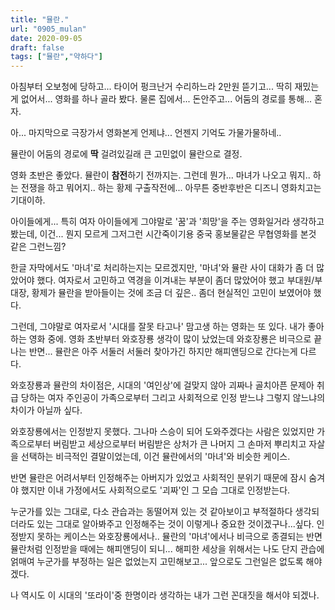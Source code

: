 ```yaml
---
title: "뮬란."
url: "0905_mulan"
date: 2020-09-05
draft: false
tags: ["뮬란","약하다"]
---
```

아침부터 오보청에 당하고... 타이어 펑크난거 수리하느라 2만원 뜯기고...
딱히 재밌는게 없어서... 영화를 하나 골라 봤다.
물론 집에서... 돈안주고... 어둠의 경로를 통해... 혼자.

아... 마지막으로 극장가서 영화본게 언제냐... 언젠지 기억도 가물가물하네..

뮬란이 어둠의 경로에 **딱** 걸려있길래 큰 고민없이 뮬란으로 결정.

영화 초반은 좋았다. 뮬란이 **참전**하기 전까지는.
그런데 뭔가... 마녀가 나오고 뭐지.. 하는 전쟁을 하고
뭐어지.. 하는 황제 구출작전에...
아무튼 중반후반은 디즈니 영화치고는 기대이하.

아이들에게... 특히 여자 아이들에게
그야말로 '꿈'과 '희망'을 주는 영화일거라 생각하고 봤는데,
이건... 뭔지 모르게 그저그런 시간죽이기용
중국 홍보물같은 무협영화를 본것 같은 그런느낌?

한글 자막에서도 '마녀'로 처리하는지는 모르겠지만,
'마녀'와 뮬란 사이 대화가 좀 더 많았어야 했다.
여자로서 고민하고 역경을 이겨내는 부분이 좀더 많았어야 했고
부대원/부대장, 황제가 뮬란을 받아들이는 것에 조금 더 깊은..
좀더 현실적인 고민이 보였어야 했다.

그런데, 그야말로 여자로서 '시대를 잘못 타고나' 맘고생 하는 영화는 또 있다.
내가 좋아하는 영화 중에. 영화 초반부터 와호장룡 생각이 많이 났었는데
와호장룡은 비극으로 끝나는 반면...
뮬란은 아주 서둘러 서둘러 찾아가긴 하지만 해피앤딩으로 간다는게 다르다.

와호장룡과 뮬란의 차이점은, 시대의 '여인상'에 걸맞지 않아 괴짜나
골치아픈 문제아 취급 당하는 여자 주인공이
가족으로부터 그리고 사회적으로 인정 받느냐 그렇지 않느냐의 차이가 아닐까 싶다.

와호장룡에서는 인정받지 못했다. 그나마 스승이 되어 도와주겠다는 사람은 있었지만
가족으로부터 버림받고 세상으로부터 버림받은 상처가 큰 나머지 그 손마저 뿌리치고
자살을 선택하는 비극적인 결말이었는데, 이건 뮬란에서의 '마녀'와 비슷한 케이스.

반면 뮬란은 어려서부터 인정해주는 아버지가 있었고
사회적인 분위기 때문에 잠시 숨겨야 했지만
이내 가정에서도 사회적으로도 '괴짜'인 그 모습 그대로 인정받는다.

누군가를 있는 그대로, 다소 관습과는 동떨어져 있는 것 같아보이고 부적절하다 생각되더라도
있는 그대로 알아봐주고 인정해주는 것이 이렇게나 중요한 것이겠구나...싶다.
인정받지 못하는 케이스는 와호장룡에서나.. 뮬란의 '마녀'에서나 비극으로 종결되는 반면
뮬란처럼 인정받을 때에는 해피앤딩이 되니... 해피한 세상을 위해서는
나도 단지 관습에 얽매여 누군가를 부정하는 일은 없었는지 고민해보고...
앞으로도 그런일은 없도록 해야겠다.

나 역시도 이 시대의 '또라이'중 한명이라 생각하는 내가 그런 꼰대짓을 해서야 되겠나.
